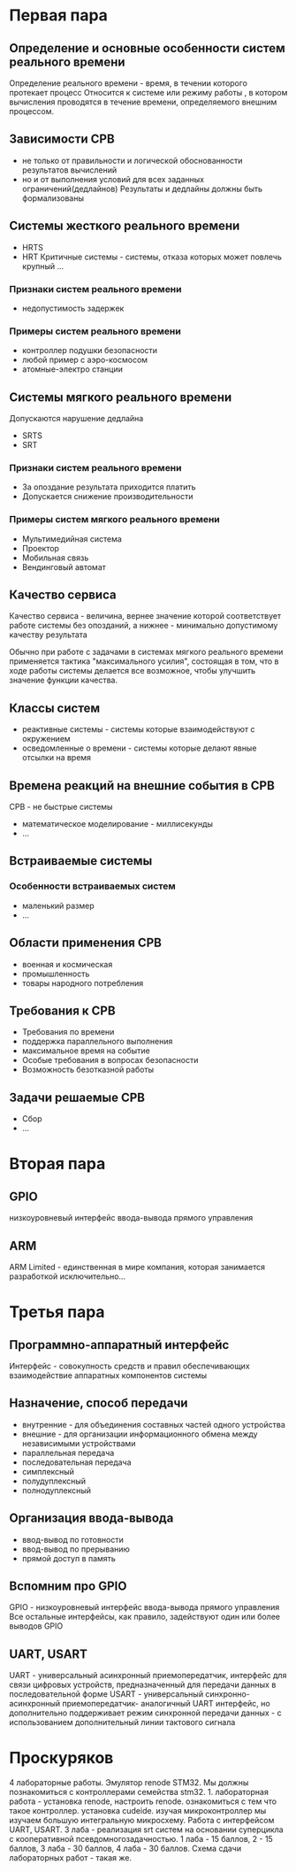# Первая пара
## Определение и основные особенности систем реального времени
Определение реального времени - время, в течении которого протекает процесс
Относится к системе или режиму работы , в котором вычисления проводятся в течение времени, определяемого внешним процессом.
## Зависимости СРВ
- не только от правильности и логической обоснованности результатов вычислений
- но и от выполнения условий для всех заданных ограничений(дедлайнов)
Результаты и дедлайны должны быть формализованы 
## Системы жесткого реального времени
- HRTS
- HRT
Критичные системы - системы, отказа которых может повлечь крупный ...
### Признаки систем реального времени
- недопустимость задержек
### Примеры систем реального времени
- контроллер подушки безопасности
- любой пример с аэро-космосом
- атомные-электро станции
## Системы мягкого реального времени
Допускаются нарушение дедлайна
- SRTS
- SRT
### Признаки систем реального времени
- За опоздание результата приходится платить
- Допускается снижение производительности
### Примеры систем мягкого реального времени
- Мультимедийная система
- Проектор
- Мобильная связь
- Вендинговый автомат
## Качество сервиса
Качество сервиса - величина, вернее  значение которой соответствует  работе системы без опозданий, а нижнее - минимально допустимому качеству результата

Обычно при работе с задачами в системах мягкого реального времени применяется тактика "максимального усилия", состоящая в том, что в ходе работы системы делается все возможное, чтобы улучшить значение функции качества.
## Классы систем
- реактивные системы - системы которые взаимодействуют с окружением
- осведомленные о времени - системы которые делают явные отсылки на время
## Времена реакций на внешние события в СРВ
СРВ - не быстрые системы
- математическое моделирование - миллисекунды
- ...
## Встраиваемые системы
### Особенности встраиваемых систем
- маленький размер
- ...
## Области применения СРВ
- военная и космическая
- промышленность
- товары народного потребления 
## Требования к СРВ
- Требования по времени
- поддержка параллельного выполнения
- максимальное время на событие
- Особые требования в вопросах безопасности 
- Возможность безотказной работы
## Задачи решаемые СРВ
- Сбор
- ...

# Вторая пара
## GPIO
низкоуровневый интерфейс ввода-вывода прямого управления
## ARM
ARM Limited - единственная в мире компания, которая занимается разработкой исключительно...
# Третья пара
## Программно-аппаратный интерфейс
Интерфейс - совокупность средств и правил обеспечивающих взаимодействие аппаратных компонентов системы
## Назначение, способ передачи
- внутренние - для объединения составных частей одного устройства
- внешние - для организации информационного обмена между независимыми устройствами
- параллельная передача
- последовательная передача
- симплексный
- полудуплексный
- полнодуплексный

## Организация ввода-вывода
- ввод-вывод по готовности
- ввод-вывод по прерыванию
- прямой доступ в память
## Вспомним про GPIO
GPIO - низкоуровневый интерфейс ввода-вывода прямого управления
Все остальные интерфейсы, как правило, задействуют один или более выводов GPIO
## UART, USART
UART - универсальный асинхронный приемопередатчик, интерфейс для связи цифровых устройств, предназначенный для передачи данных в последовательной форме
USART - универсальный синхронно-асинхронный приемопередатчик- аналогичный UART интерфейс, но дополнительно поддерживает режим синхронной передачи данных - с использованием дополнительный линии тактового сигнала 
# Проскуряков
4 лабораторные работы.
Эмулятор renode STM32. Мы должны познакомиться с контроллерами семейства stm32. 1. лабораторная работа - установка renode, настроить renode. ознакомиться с тем что такое контроллер. установка cudeide. изучая микроконтроллер мы изучаем большую интегральную микросхему. Работа с интерфейсом UART, USART. 
3 лаба - реализация srt систем на основании суперцикла с кооперативной псевдомногозадачностью. 1 лаба - 15 баллов, 2 - 15 баллов, 3 лаба - 30 баллов, 4 лаба - 30 баллов. Схема сдачи лабораторных работ - такая же. 
 